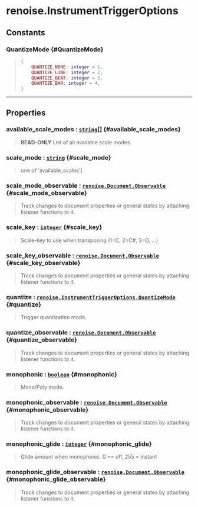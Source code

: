 # renoise.InstrumentTriggerOptions  

<!-- toc -->
  
## Constants
### QuantizeMode {#QuantizeMode}
> ```lua
> {
>     QUANTIZE_NONE: integer = 1,
>     QUANTIZE_LINE: integer = 2,
>     QUANTIZE_BEAT: integer = 3,
>     QUANTIZE_BAR: integer = 4,
> }
> ```
  

---  
## Properties
### available_scale_modes : [`string`](../../API/builtins/string.md)[] {#available_scale_modes}
> **READ-ONLY** List of all available scale modes.

### scale_mode : [`string`](../../API/builtins/string.md) {#scale_mode}
> one of 'available_scales']

### scale_mode_observable : [`renoise.Document.Observable`](../../API/renoise/renoise.Document.Observable.md) {#scale_mode_observable}
> Track changes to document properties or general states by attaching listener
> functions to it.

### scale_key : [`integer`](../../API/builtins/integer.md) {#scale_key}
> Scale-key to use when transposing (1=C, 2=C#, 3=D, ...)

### scale_key_observable : [`renoise.Document.Observable`](../../API/renoise/renoise.Document.Observable.md) {#scale_key_observable}
> Track changes to document properties or general states by attaching listener
> functions to it.

### quantize : [`renoise.InstrumentTriggerOptions.QuantizeMode`](renoise.InstrumentTriggerOptions.md#QuantizeMode) {#quantize}
> Trigger quantization mode.

### quantize_observable : [`renoise.Document.Observable`](../../API/renoise/renoise.Document.Observable.md) {#quantize_observable}
> Track changes to document properties or general states by attaching listener
> functions to it.

### monophonic : [`boolean`](../../API/builtins/boolean.md) {#monophonic}
> Mono/Poly mode.

### monophonic_observable : [`renoise.Document.Observable`](../../API/renoise/renoise.Document.Observable.md) {#monophonic_observable}
> Track changes to document properties or general states by attaching listener
> functions to it.

### monophonic_glide : [`integer`](../../API/builtins/integer.md) {#monophonic_glide}
> Glide amount when monophonic. 0 == off, 255 = instant

### monophonic_glide_observable : [`renoise.Document.Observable`](../../API/renoise/renoise.Document.Observable.md) {#monophonic_glide_observable}
> Track changes to document properties or general states by attaching listener
> functions to it.

  

